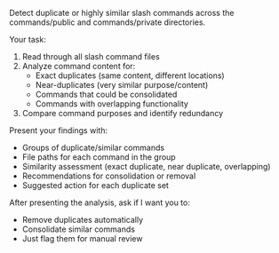 Detect duplicate or highly similar slash commands across the commands/public and commands/private directories.

Your task:
1. Read through all slash command files
2. Analyze command content for:
   - Exact duplicates (same content, different locations)
   - Near-duplicates (very similar purpose/content)
   - Commands that could be consolidated
   - Commands with overlapping functionality
3. Compare command purposes and identify redundancy

Present your findings with:
- Groups of duplicate/similar commands
- File paths for each command in the group
- Similarity assessment (exact duplicate, near duplicate, overlapping)
- Recommendations for consolidation or removal
- Suggested action for each duplicate set

After presenting the analysis, ask if I want you to:
- Remove duplicates automatically
- Consolidate similar commands
- Just flag them for manual review
